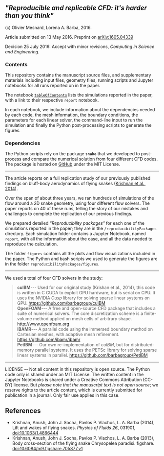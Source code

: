 ## *"Reproducible and replicable CFD: it's harder than you think"*

(c) Olivier Mesnard, Lorena A. Barba, 2016.

Article submitted on 13 May 2016. Preprint on [arXiv:1605.04339](http://arxiv.org/abs/1605.04339)

Decision 25 July 2016: Accept with minor revisions, _Computing in Science and Engineering_.

### Contents

This repository contains the manuscript source files, and supplementary materials including input files, geometry files, running scripts and Jupyter notebooks for all runs reported on in the paper. 

The notebook [`tableOfContents`](https://github.com/barbagroup/snake-repro/blob/master/reproducibilityPackages/tableOfContents.ipynb) lists the simulations reported in the paper, with a link to their respective `report` notebook.

In each notebook, we include information about the dependencies needed by each code, the mesh information, the boundary conditions, the parameters for each linear solver, the command-line input to run the simulation and finally the Python post-processing scripts to generate the figures.

### Dependencies

The Python scripts rely on the package **`snake`** that we developed to post-process and compare the numerical solution from four different CFD codes. The package is hosted on [GitHub](https://github.com/mesnardo/snake) under the MIT License.

---

The article reports on a full replication study of our previously published findings on bluff-body aerodynamics of flying snakes ([Krishnan et al., 2014](http://scitation.aip.org/content/aip/journal/pof2/26/3/10.1063/1.4866444)).

Over the span of about three years, we ran hundreds of simulations of the flow around a 2D snake geometry, using four different flow solvers. 
The paper reports on 40 of these runs, telling the story of our mistakes and challenges to complete the replication of our previous findings. 

We prepared detailed *"Reproducibility packages"* for each one of the simulations reported in the paper; they are in the `/reproducibilityPackages` directory. 
Each simulation folder contains a Jupyter Notebook, named `report`, with all the information about the case, and all the data needed to reproduce the calculation. 

The folder `figures` contains all the plots and flow visualizations included in the paper. 
The Python and bash scripts we used to generate the figures are in the folder `reproducibilityPackages/figures`.

---

We used a total of four CFD solvers in the study:

> **cuIBM**--- Used for our original study (Krishan et al., 2014), this code is written in C CUDA to exploit GPU hardware, but is serial on CPU. 
> It uses the NVIDIA *Cusp* library for solving sparse linear systems on GPU. 
> <https://github.com/barbagroup/cuIBM>  
> **OpenFOAM**--- A free and open-source CFD package that includes a suite of numerical solvers.
> The core discretization scheme is a finite-volume method applied on mesh cells of arbitrary shape. 
> <http://www.openfoam.org>  
> **IBAMR**--- A parallel code using the immersed boundary method on Cartesian meshes, with adaptive mesh refinement.
> <https://github.com/ibamr/ibamr>  
> **PetIBM**--- Our own re-implementation of *cuIBM*, but for distributed-memory parallel systems.
> It uses the PETSc library for solving sparse linear systems in parallel.
> <https://github.com/barbagroup/PetIBM> 



---

LICENSE -- Not all content in this repository is open source. The Python code only is shared under an MIT License. The written content in the Jupyter Notebooks is shared under a Creative Commons Attribution (CC-BY) license. But *please note that the manuscript text is not open source*; we reserve rights to the article content, which is currently submitted for publication in a journal. Only fair use applies in this case.

## References

* Krishnan, Anush, John J. Socha, Pavlos P. Vlachos, L. A. Barba (2014), Lift and wakes of flying snakes. _Physics of Fluids_ *26*, 031901, [doi:10.1063/1.4866444](http://dx.doi.org/10.1063/1.4866444)
* Krishnan, Anush,  John J. Socha, Pavlos P. Vlachos, L. A. Barba (2013), Body cross-section of the flying snake Chrysopelea paradisi. figshare.
[doi:10.6084/m9.figshare.705877.v1](https://dx.doi.org/10.6084/m9.figshare.705877.v1)